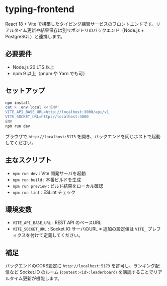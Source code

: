 # typing-frontend

React 18 + Vite で構築したタイピング練習サービスのフロントエンドです。リアルタイム更新や結果保存は別リポジトリのバックエンド（Node.js + PostgreSQL）と連携します。

## 必要要件
- Node.js 20 LTS 以上
- npm 9 以上（pnpm や Yarn でも可）

## セットアップ
```bash
npm install
cat > .env.local <<'ENV'
VITE_API_BASE_URL=http://localhost:3000/api/v1
VITE_SOCKET_URL=http://localhost:3000
ENV
npm run dev
```
ブラウザで `http://localhost:5173` を開き、バックエンドを同じホストで起動してください。

## 主なスクリプト
- `npm run dev` : Vite 開発サーバを起動
- `npm run build` : 本番ビルドを生成
- `npm run preview` : ビルド結果をローカル確認
- `npm run lint` : ESLint チェック

## 環境変数
- `VITE_API_BASE_URL` : REST API のベースURL
- `VITE_SOCKET_URL` : Socket.IO サーバのURL
※ 追加の設定値は `VITE_` プレフィクスを付けて定義してください。

## 補足
バックエンドのCORS設定に `http://localhost:5173` を許可し、ランキング配信など Socket.IO のルーム (`contest:<id>:leaderboard`) を購読することでリアルタイム更新が機能します。

